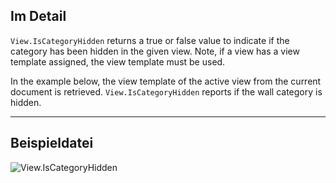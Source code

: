 ## Im Detail
`View.IsCategoryHidden` returns a true or false value to indicate if the category has been hidden in the given view. Note, if a view has a view template assigned, the view template must be used.

In the example below, the view template of the active view from the current document is retrieved. `View.IsCategoryHidden` reports if the wall category is hidden.
___
## Beispieldatei

![View.IsCategoryHidden](./Revit.Elements.Views.View.IsCategoryHidden_img.jpg)

